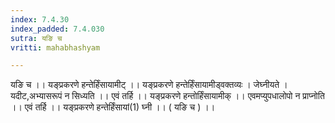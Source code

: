```yaml
---
index: 7.4.30
index_padded: 7.4.030
sutra: यङि च
vritti: mahabhashyam

---
```

 यङि च ।। यङ्प्रकरणे हन्तेर्हिंसायामीट् ।। यङ्प्रकरणे हन्तेर्हिंसायामीड्वक्तव्यः । जेघ्नीयते । यदीट,अभ्यासरूपं न सिध्यति ।। एवं तर्हि ।। यङ्प्रकरणे हन्तोर्हिंसायामीक् ।। एवमप्युपधालोपो न प्राप्नोति ।। एवं तर्हि ।। यङ्प्रकरणे हन्तेर्हिंसायां(1) घ्नी ।। ( यङि च ) ।। 